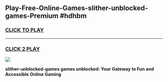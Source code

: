 
## Play-Free-Online-Games-slither-unblocked-games-Premium #hdhbm
<h3>
<a href="https://premium.freeplayer.one?title=slither-unblocked-games&ref=8M">CLICK TO PLAY</a></h3>
<hr>

<h3>
<a href="https://premium.freeplayer.one?title=slither-unblocked-games&ref=8M">CLICK 2 PLAY</a>
  
</h3>

<a href="https://premium.freeplayer.one?title=slither-unblocked-games&ref=8M"><img src="https://clearcache.store/games.png"></a>


**slither-unblocked-games games unblocked: Your Gateway to Fun and Accessible Online Gaming**
